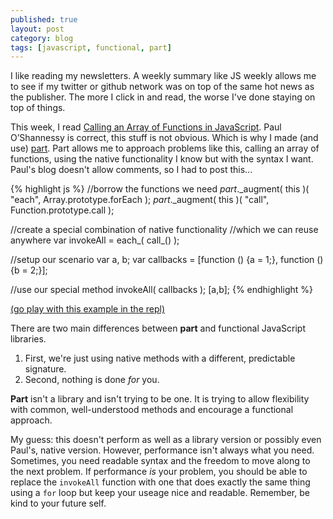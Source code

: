 ```yaml
---
published: true
layout: post
category: blog
tags: [javascript, functional, part]
---
```


I like reading my newsletters.  A weekly summary like JS weekly allows me to see if my twitter or github
network was on top of the same hot news as the publisher.  The more I click in and read, the worse
I've done staying on top of things.

This week, I read [Calling an Array of Functions in JavaScript](http://zpao.com/posts/calling-an-array-of-functions-in-javascript/).
Paul O’Shannessy is correct, this stuff is not obvious.  Which is why I made (and use) [part](https://github.com/AutoSponge/_part_).
Part allows me to approach problems like this, calling an array of functions, using the native functionality
I know but with the syntax I want.  Paul's blog doesn't allow comments, so I had to post this...

{% highlight js %}
//borrow the functions we need
_part_._augment( this )( "each", Array.prototype.forEach );
_part_._augment( this )( "call", Function.prototype.call );

//create a special combination of native functionality
//which we can reuse anywhere
var invokeAll = each_( call_() );

//setup our scenario
var a, b;
var callbacks = [function () {a = 1;}, function () {b = 2;}];

//use our special method
invokeAll( callbacks );
[a,b];
{% endhighlight %}

[(go play with this example in the repl)](http://bit.ly/1FUKUOl)

There are two main differences between **part** and functional JavaScript libraries.

1.  First, we're just using native methods with a different, predictable signature.
1.  Second, nothing is done _for_ you.

**Part** isn't a library and isn't trying to be one.  It is trying to allow flexibility with common, well-understood
methods and encourage a functional approach.

My guess: this doesn't perform as well as a library version or possibly even Paul's, native version.  However, performance isn't
always what you need.  Sometimes, you need readable syntax and the freedom to move along to the next problem.  If performance _is_
your problem, you should be able to replace the `invokeAll` function with one that does exactly the same thing using
a `for` loop but keep your useage nice and readable.  Remember, be kind to your future self.
